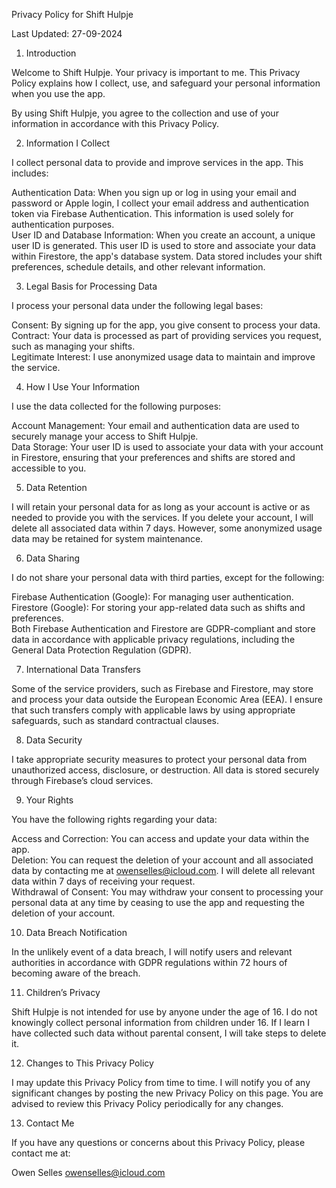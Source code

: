 Privacy Policy for Shift Hulpje

Last Updated: 27-09-2024

1. Introduction

Welcome to Shift Hulpje. Your privacy is important to me. This Privacy Policy explains how I collect, use, and safeguard your personal information when you use the app.

By using Shift Hulpje, you agree to the collection and use of your information in accordance with this Privacy Policy.

2. Information I Collect

I collect personal data to provide and improve services in the app. This includes:

Authentication Data: When you sign up or log in using your email and password or Apple login, I collect your email address and authentication token via Firebase Authentication. This information is used solely for authentication purposes.\
User ID and Database Information: When you create an account, a unique user ID is generated. This user ID is used to store and associate your data within Firestore, the app's database system. Data stored includes your shift preferences, schedule details, and other relevant information.

3. Legal Basis for Processing Data

I process your personal data under the following legal bases:

Consent: By signing up for the app, you give consent to process your data.\
Contract: Your data is processed as part of providing services you request, such as managing your shifts.\
Legitimate Interest: I use anonymized usage data to maintain and improve the service.

4. How I Use Your Information

I use the data collected for the following purposes:

Account Management: Your email and authentication data are used to securely manage your access to Shift Hulpje.\
Data Storage: Your user ID is used to associate your data with your account in Firestore, ensuring that your preferences and shifts are stored and accessible to you.

5. Data Retention

I will retain your personal data for as long as your account is active or as needed to provide you with the services. If you delete your account, I will delete all associated data within 7 days. However, some anonymized usage data may be retained for system maintenance.

6. Data Sharing

I do not share your personal data with third parties, except for the following:

Firebase Authentication (Google): For managing user authentication.\
Firestore (Google): For storing your app-related data such as shifts and preferences.\
Both Firebase Authentication and Firestore are GDPR-compliant and store data in accordance with applicable privacy regulations, including the General Data Protection Regulation (GDPR).

7. International Data Transfers

Some of the service providers, such as Firebase and Firestore, may store and process your data outside the European Economic Area (EEA). I ensure that such transfers comply with applicable laws by using appropriate safeguards, such as standard contractual clauses.

8. Data Security

I take appropriate security measures to protect your personal data from unauthorized access, disclosure, or destruction. All data is stored securely through Firebase’s cloud services.

9. Your Rights

You have the following rights regarding your data:

Access and Correction: You can access and update your data within the app.\
Deletion: You can request the deletion of your account and all associated data by contacting me at owenselles@icloud.com. I will delete all relevant data within 7 days of receiving your request.\
Withdrawal of Consent: You may withdraw your consent to processing your personal data at any time by ceasing to use the app and requesting the deletion of your account.

10. Data Breach Notification

In the unlikely event of a data breach, I will notify users and relevant authorities in accordance with GDPR regulations within 72 hours of becoming aware of the breach.

11. Children’s Privacy

Shift Hulpje is not intended for use by anyone under the age of 16. I do not knowingly collect personal information from children under 16. If I learn I have collected such data without parental consent, I will take steps to delete it.

12. Changes to This Privacy Policy

I may update this Privacy Policy from time to time. I will notify you of any significant changes by posting the new Privacy Policy on this page. You are advised to review this Privacy Policy periodically for any changes.

13. Contact Me

If you have any questions or concerns about this Privacy Policy, please contact me at:

Owen Selles
owenselles@icloud.com
